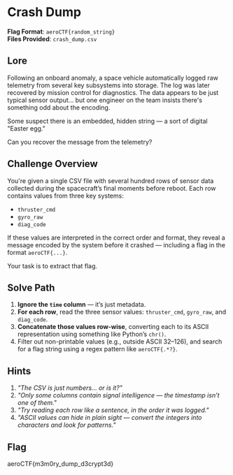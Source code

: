 #  Crash Dump

**Flag Format**: `aeroCTF{random_string}`  
**Files Provided**: `crash_dump.csv`



##  Lore

Following an onboard anomaly, a space vehicle automatically logged raw telemetry from several key subsystems into storage. The log was later recovered by mission control for diagnostics. The data appears to be just typical sensor output… but one engineer on the team insists there's something odd about the encoding.

Some suspect there is an embedded, hidden string — a sort of digital "Easter egg."

Can you recover the message from the telemetry?



##  Challenge Overview

You're given a single CSV file with several hundred rows of sensor data collected during the spacecraft’s final moments before reboot. Each row contains values from three key systems:

- `thruster_cmd`
- `gyro_raw`
- `diag_code`

If these values are interpreted in the correct order and format, they reveal a message encoded by the system before it crashed — including a flag in the format `aeroCTF{...}`.

Your task is to extract that flag.



##  Solve Path

1. **Ignore the `time` column** — it’s just metadata.
2. **For each row**, read the three sensor values: `thruster_cmd`, `gyro_raw`, and `diag_code`.
3. **Concatenate those values row-wise**, converting each to its ASCII representation using something like Python’s `chr()`.
4. Filter out non-printable values (e.g., outside ASCII 32–126), and search for a flag string using a regex pattern like `aeroCTF{.*?}`.



##  Hints 

1. *"The CSV is just numbers... or is it?"*
2. *"Only some columns contain signal intelligence — the timestamp isn’t one of them."*
3. *"Try reading each row like a sentence, in the order it was logged."*
4. *"ASCII values can hide in plain sight — convert the integers into characters and look for patterns."*



##   Flag

aeroCTF{m3m0ry_dump_d3crypt3d}







